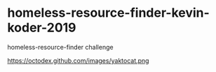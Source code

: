 # homeless-resource-finder-kevin-koder-2019
homeless-resource-finder challenge


https://octodex.github.com/images/yaktocat.png
